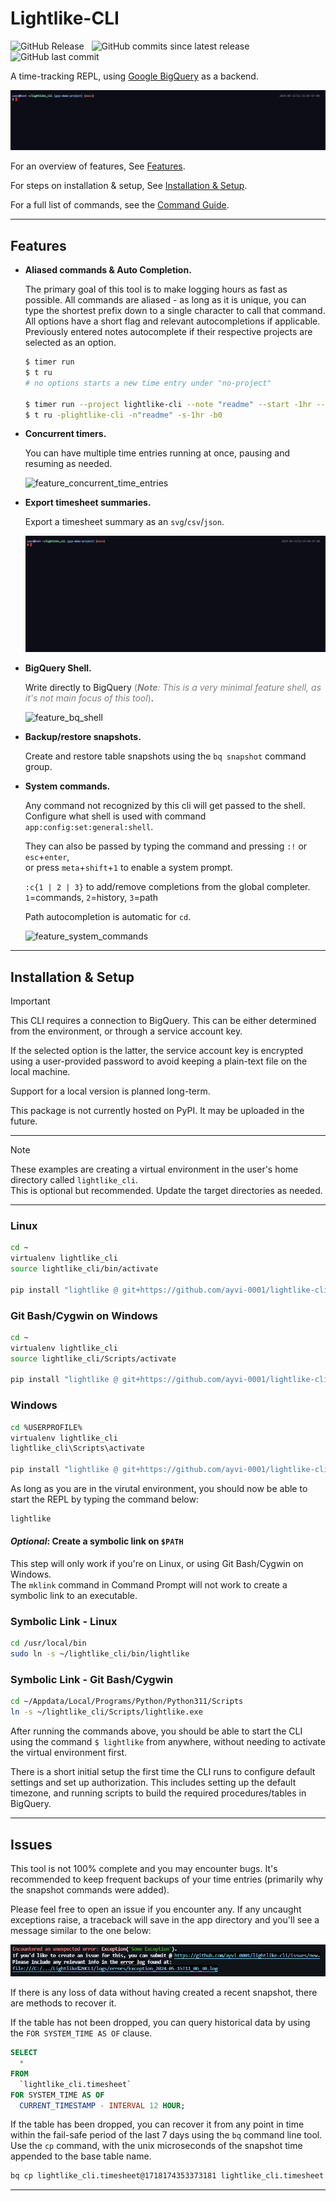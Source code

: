 <!-- markdownlint-disable MD033 MD046 -->

# Lightlike-CLI

![GitHub Release](https://img.shields.io/github/v/release/ayvi-0001/lightlike-cli?display_name=release&style=social&label=Latest%20Release)&nbsp;&nbsp;
![GitHub commits since latest release](https://img.shields.io/github/commits-since/ayvi-0001/lightlike-cli/latest?style=social)&nbsp;&nbsp;
![GitHub last commit](https://img.shields.io/github/last-commit/ayvi-0001/lightlike-cli?style=social)&nbsp;&nbsp;

A time-tracking REPL, using [Google BigQuery](https://cloud.google.com/bigquery?hl=en) as a backend.

![timer_run](/docs/assets/gifs/timer_run.gif)

For an overview of features, See [Features](#features).

For steps on installation & setup, See [Installation & Setup](#installation--setup).

For a full list of commands, see the [Command Guide](https://github.com/ayvi-0001/lightlike-cli/blob/main/docs/command_guide.md).

---

## Features

- **Aliased commands & Auto Completion.**
  
  The primary goal of this tool is to make logging hours as fast as possible.
  All commands are aliased - as long as it is unique, you can type the shortest prefix down to a single character to call that command.
  All options have a short flag and relevant autocompletions if applicable.
  Previously entered notes autocomplete if their respective projects are selected as an option.

  ```sh
  $ timer run
  $ t ru
  # no options starts a new time entry under "no-project"
  
  $ timer run --project lightlike-cli --note "readme" --start -1hr --billable False
  $ t ru -plightlike-cli -n"readme" -s-1hr -b0
  ```

- **Concurrent timers.**

  You can have multiple time entries running at once, pausing and resuming as needed.

  ![feature_concurrent_time_entries](/docs/assets/gifs/feature_concurrent_time_entries.gif)

- **Export timesheet summaries.**

  Export a timesheet summary as an `svg`/`csv`/`json`.

  ![feature_summary](/docs/assets/gifs/feature_summary.gif)

- **BigQuery Shell.**

  Write directly to BigQuery <span style="color:grey">(***Note**: This is a very minimal feature shell, as it's not main focus of this tool*)</span>.

  ![feature_bq_shell](/docs/assets/gifs/feature_bq_shell.gif)

- **Backup/restore snapshots.**

  Create and restore table snapshots using the `bq snapshot` command group.

- **System commands.**

  Any command not recognized by this cli will get passed to the shell.\
  Configure what shell is used with command `app:config:set:general:shell`.

  They can also be passed by typing the command and pressing `:!` or `esc`+`enter`,\
  or press `meta`+`shift`+`1` to enable a system prompt.
  
  `:c{1 | 2 | 3}` to add/remove completions from the global completer. `1`=commands, `2`=history, `3`=path

  Path autocompletion is automatic for `cd`.
  
  ![feature_system_commands](/docs/assets/gifs/feature_system_commands.gif)

---

## Installation & Setup

> [!IMPORTANT]  
> This CLI requires a connection to BigQuery. This can be either determined from the environment, or through a service account key.
>
> If the selected option is the latter, the service account key is encrypted using a user-provided password to avoid keeping a plain-text file on the local machine.
>
> Support for a local version is planned long-term.
>
> This package is not currently hosted on PyPI. It may be uploaded in the future.

---

> [!NOTE]  
> These examples are creating a virtual environment in the user's home directory called `lightlike_cli`.\
> This is optional but recommended. Update the target directories as needed.

---

### Linux

```sh
cd ~
virtualenv lightlike_cli
source lightlike_cli/bin/activate

pip install "lightlike @ git+https://github.com/ayvi-0001/lightlike-cli@v0.9.1"
```

### Git Bash/Cygwin on Windows

```sh
cd ~
virtualenv lightlike_cli
source lightlike_cli/Scripts/activate

pip install "lightlike @ git+https://github.com/ayvi-0001/lightlike-cli@v0.9.1"
```

### Windows

```sh
cd %USERPROFILE%
virtualenv lightlike_cli
lightlike_cli\Scripts\activate

pip install "lightlike @ git+https://github.com/ayvi-0001/lightlike-cli@v0.9.1"
```

As long as you are in the virutal environment, you should now be able to start the REPL by typing the command below:

```sh
lightlike
```

#### *Optional*: Create a symbolic link on `$PATH`

This step will only work if you're on Linux, or using Git Bash/Cygwin on Windows.\
The `mklink` command in Command Prompt will not work to create a symbolic link to an executable.

### Symbolic Link - Linux

```sh
cd /usr/local/bin
sudo ln -s ~/lightlike_cli/bin/lightlike
```

### Symbolic Link - Git Bash/Cygwin

```sh
cd ~/Appdata/Local/Programs/Python/Python311/Scripts
ln -s ~/lightlike_cli/Scripts/lightlike.exe
```

After running the commands above, you should be able to start the CLI using the command `$ lightlike` from anywhere, without needing to activate the virtual environment first.

There is a short initial setup the first time the CLI runs to configure default settings and set up authorization. This includes setting up the default timezone, and running scripts to build the required procedures/tables in BigQuery.

---

## Issues

This tool is not 100% complete and you may encounter bugs.
It's recommended to keep frequent backups of your time entries (primarily why the snapshot commands were added).

Please feel free to open an issue if you encounter any. If any uncaught exceptions raise, a traceback will save in the app directory and you'll see a message similar to the one below:

![error_logs](/docs/assets/png/error_logs.png)

If there is any loss of data without having created a recent snapshot, there are methods to recover it.

If the table has not been dropped, you can query historical data by using the `FOR SYSTEM_TIME AS OF` clause.

```sql
SELECT
  *
FROM
  `lightlike_cli.timesheet`
FOR SYSTEM_TIME AS OF
  CURRENT_TIMESTAMP - INTERVAL 12 HOUR;
```

If the table has been dropped, you can recover it from any point in time within the fail-safe period of the last 7 days using the `bq` command line tool.
Use the `cp` command, with the unix microseconds of the snapshot time appended to the base table name.

```sh
bq cp lightlike_cli.timesheet@1718174353373181 lightlike_cli.timesheet
```

---
